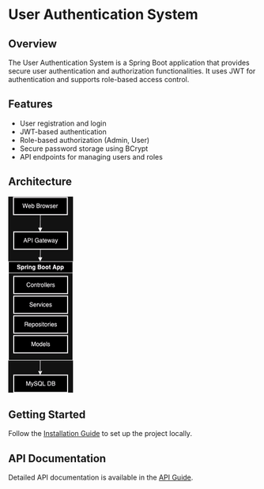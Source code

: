 # User Authentication System

## Overview
The User Authentication System is a Spring Boot application that provides secure user authentication and authorization functionalities. It uses JWT for authentication and supports role-based access control.

## Features
- User registration and login
- JWT-based authentication
- Role-based authorization (Admin, User)
- Secure password storage using BCrypt
- API endpoints for managing users and roles

## Architecture
![Architecture Diagram](architecture.png)

## Getting Started
Follow the [Installation Guide](INSTALLATION.md) to set up the project locally.

## API Documentation
Detailed API documentation is available in the [API Guide](API.md).
